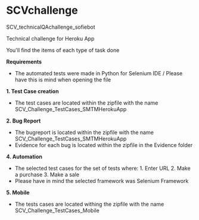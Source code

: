 # SCVchallenge
SCV_technicalQAchallenge_sofiebot

Technical challenge for Heroku App 

You'll find the items of each type of task done

**Requirements**
- The automated tests were made in Python for Selenium IDE / Please have this is mind when opening the file

**1. Test Case creation**
- The test cases are located within the zipfile with the name SCV_Challenge_TestCases_SMTMHerokuApp

**2. Bug Report**
- The bugreport is located within the zipfile with the name SCV_Challenge_TestCases_SMTMHerokuApp
- Evidence for each bug is located within the zipfile in the Evidence folder

**4. Automation**
- The selected test cases for the set of tests where: 1. Enter URL 2. Make a purchase 3. Make a sale
- Please have in mind the selected framework was Selenium Framework

**5. Mobile**
- The tests cases are located withing the zipfile with the name SCV_Challenge_TestCases_Mobile
